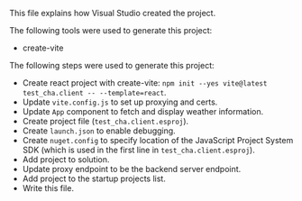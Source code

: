 This file explains how Visual Studio created the project.

The following tools were used to generate this project:
- create-vite

The following steps were used to generate this project:
- Create react project with create-vite: `npm init --yes vite@latest test_cha.client -- --template=react`.
- Update `vite.config.js` to set up proxying and certs.
- Update `App` component to fetch and display weather information.
- Create project file (`test_cha.client.esproj`).
- Create `launch.json` to enable debugging.
- Create `nuget.config` to specify location of the JavaScript Project System SDK (which is used in the first line in `test_cha.client.esproj`).
- Add project to solution.
- Update proxy endpoint to be the backend server endpoint.
- Add project to the startup projects list.
- Write this file.
